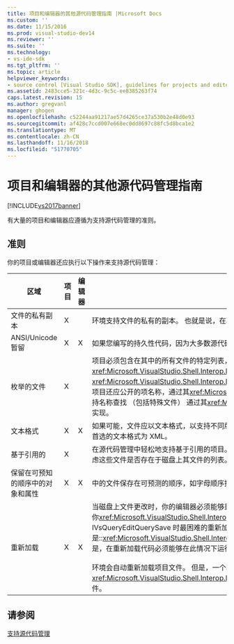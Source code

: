 ```yaml
---
title: 项目和编辑器的其他源代码管理指南 |Microsoft Docs
ms.custom: ''
ms.date: 11/15/2016
ms.prod: visual-studio-dev14
ms.reviewer: ''
ms.suite: ''
ms.technology:
- vs-ide-sdk
ms.tgt_pltfrm: ''
ms.topic: article
helpviewer_keywords:
- source control [Visual Studio SDK], guidelines for projects and editors
ms.assetid: 2483cce5-321c-4d3c-9c5c-ee8385263f74
caps.latest.revision: 15
ms.author: gregvanl
manager: ghogen
ms.openlocfilehash: c52244aa91217ae57d4265ce37a530b2e48d0e93
ms.sourcegitcommit: af428c7ccd007e668ec0dd8697c88fc5d8bca1e2
ms.translationtype: MT
ms.contentlocale: zh-CN
ms.lasthandoff: 11/16/2018
ms.locfileid: "51770705"
---
```

# <a name="additional-source-control-guidelines-for-projects-and-editors"></a>项目和编辑器的其他源代码管理指南
[!INCLUDE[vs2017banner](../../includes/vs2017banner.md)]

有大量的项目和编辑器应遵循为支持源代码管理的准则。  
  
## <a name="guidelines"></a>准则  
 你的项目或编辑器还应执行以下操作来支持源代码管理：  
  
|区域|项目|编辑器|详细信息|  
|----------|-------------|------------|-------------|  
|文件的私有副本|X||环境支持文件的私有的副本。 也就是说，在项目中登记每个人都有他/她自己的私有副本，在该项目中的文件。|  
|ANSI/Unicode 暂留|X|X|如果您编写的持久性代码，因为大多数源代码管理程序目前不支持 Unicode 保留中的 ANSI 格式的文件。|  
|枚举的文件|X||项目必须包含在其中的所有文件的特定列表，并且必须能要枚举的文件使用的列表<xref:Microsoft.VisualStudio.Shell.Interop.IVsSccProject2>或<xref:Microsoft.VisualStudio.Shell.Interop.IVsHierarchy.GetProperty%2A>(VSH_PROPID_First_Child/Next_Sibling)。 项目还应公开的项名称，通过其<xref:Microsoft.VisualStudio.Shell.Interop.IVsProject.GetMkDocument%2A>实现和支持名称查找 （包括特殊文件） 通过其<xref:Microsoft.VisualStudio.Shell.Interop.IVsProject.IsDocumentInProject%2A>实现。|  
|文本格式|X|X|如果可能，文件应以文本格式，以支持不同版本的合并。 不是文本格式的文件不能与其他版本的文件更高版本上合并。 首选的文本格式为 XML。|  
|基于引用的|X||在源代码管理中轻松地支持基于引用的项目。 但是，基于目录的项目也受源代码管理，只要项目可以生成按需，而不考虑这些文件是否存在于磁盘上其文件的列表。 在从源代码管理打开项目，项目文件关闭之前其任何文件的第一个。|  
|保留在可预知的顺序中的对象和属性|X|X|中的文件保存在可预测的顺序，如字母顺序排列，以便合并。|  
|重新加载|X|X|当磁盘上文件更改时，你的编辑器必须能够重新加载它。 如果你参加在源代码管理中，环境将重新加载数据，通过调用你<xref:Microsoft.VisualStudio.Shell.Interop.IVsPersistDocData2.ReloadDocData%2A>实现。 签出发生在调用 IVsQueryEditQuerySave 时最困难的重新加载情况是::<xref:Microsoft.VisualStudio.Shell.Interop.IVsQueryEditQuerySave2.QueryEditFiles%2A>和正在处理的信息。 但是，在重新加载代码必须能够在此情况下运行。<br /><br /> 环境会自动重新加载项目文件。 但是，一个项目必须实现<xref:Microsoft.VisualStudio.Shell.Interop.IVsPersistHierarchyItem2>如果有嵌套层次结构以支持重新加载嵌套项目文件。|  
  
## <a name="see-also"></a>请参阅  
 [支持源代码管理](../../extensibility/internals/supporting-source-control.md)


